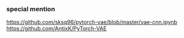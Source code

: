 ### special mention
https://github.com/sksq96/pytorch-vae/blob/master/vae-cnn.ipynb
https://github.com/AntixK/PyTorch-VAE
